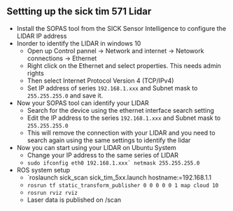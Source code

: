 ## Settting up the sick tim 571 Lidar
- Install the SOPAS tool from the SICK Sensor Intelligence to configure the LIDAR IP address
- Inorder to identify the LIDAR in windows 10
	- Open up Control pannel -> Network and internet -> Netowork connections -> Ethernet 
	- Right click on the Ethernet and select properties. This needs admin rights
	- Then select Internet Protocol Version 4 (TCP/IPv4)
	- Set IP address of series `192.168.1.xxx` and Subnet mask to `255.255.255.0` and save it.
- Now your SOPAS tool can identify your LIDAR
	- Search for the device using the ethernet interface search setting
	- Edit the IP address to the series `192.168.1.xxx` and Subnet mask to `255.255.255.0`
	- This will remove the connection with your LIDAR and you need to search again using the same settings to identify the lidar
- Now you can start using your LIDAR on Ubuntu System 
	- Change your IP address to the same series of LIDAR 
	- ```sudo ifconfig eth0 192.168.1.xxx` netmask 255.255.255.0```
- ROS system setup
	- `roslaunch sick_scan sick_tim_5xx.launch hostname:=192.168.1.1
	- `rosrun tf static_transform_publisher 0 0 0 0 0 1 map cloud 10`
	- `rosrun rviz rviz`
	- Laser data is published on /scan
